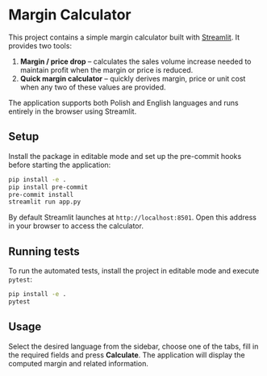 # Margin Calculator

This project contains a simple margin calculator built with [Streamlit](https://streamlit.io/). It provides two tools:

1. **Margin / price drop** – calculates the sales volume increase needed to maintain profit when the margin or price is reduced.
2. **Quick margin calculator** – quickly derives margin, price or unit cost when any two of these values are provided.

The application supports both Polish and English languages and runs entirely in the browser using Streamlit.

## Setup

Install the package in editable mode and set up the pre-commit hooks before starting the application:

```bash
pip install -e .
pip install pre-commit
pre-commit install
streamlit run app.py
```

By default Streamlit launches at `http://localhost:8501`. Open this address in your browser to access the calculator.

## Running tests

To run the automated tests, install the project in editable mode and execute `pytest`:

```bash
pip install -e .
pytest
```

## Usage

Select the desired language from the sidebar, choose one of the tabs, fill in the required fields and press **Calculate**. The application will display the computed margin and related information.

